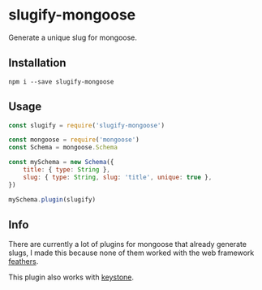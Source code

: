 # slugify-mongoose
Generate a unique slug for mongoose.


## Installation
```
npm i --save slugify-mongoose
```

## Usage
``` js
const slugify = require('slugify-mongoose')

const mongoose = require('mongoose')
const Schema = mongoose.Schema

const mySchema = new Schema({
	title: { type: String },
	slug: { type: String, slug: 'title', unique: true },
})

mySchema.plugin(slugify)
```

## Info
There are currently a lot of plugins for mongoose that already generate slugs,
I made this because none of them worked with the web framework [feathers](https://feathersjs.com/).

This plugin also works with [keystone](http://keystonejs.com/).
